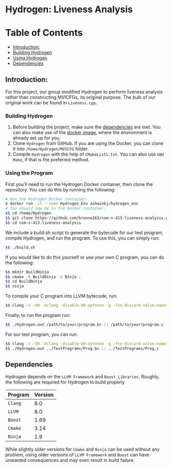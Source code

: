 # Hydrogen: Liveness Analysis

Table of Contents
=================

* [Introduction:](#introduction)
* [Building Hydrogen](#building-hydrogen)
* [Using Hydrogen](#using-hydrogen)
* [Dependencies](#dependencies)

## Introduction:
For this project, our group modified Hydrogen to perform liveness analysis rather than constructing MVICFGs, its original purpose. The bulk of our original work can be found in `Liveness.cpp`.

### Building Hydrogen
1) Before building the project, make sure the [dependencies](#dependencies) are met. You can also make use of the
 [docker image](https://hub.docker.com/r/ashwinkj/hydrogen_env), where the environment is already set up for you.
2) Clone `Hydrogen` from GitHub. If you are using the Docker, you can clone it into `/home/Hydrogen/MVICFG` folder.
3) Compile `Hydrogen` with the help of `CMakeLists.txt`. You can also use `GNU Make`, if that is the preferred method.

### Using the Program
First you'll need to run the Hydrogen Docker container, then clone the repository. You can do this by running the following:
```sh
# Run the Hydrogen Docker container.
$ docker run -it --name Hydrogen_Env ashwinkj/hydrogen_env
# You should now be in the Docker container.
$$ cd /home/Hydrogen
$$ git clone https://github.com/brenno263/com-s-413-liveness-analysis.git
$$ cd com-s-413-liveness-analysis
```
We include a build.sh script to generate the bytecode for our test program, compile Hydrogen, and run the program. To use this, you can simply run:
```sh
$$ ./build.sh
```
If you would like to do this yourself or use your own C program, you can do the following:
```sh
$$ mkdir BuildNinja
$$ cmake -B BuildNinja -G Ninja .
$$ cd BuildNinja
$$ ninja
```
To compile your C program into LLVM bytecode, run:
```sh
$$ clang -c -O0 -Xclang -disable-O0-optnone -g -fno-discard-value-names -emit-llvm -S /path/to/your/program.c -o /path/to/your/program.bc
```
Finally, to run the program run:
```sh
$$ ./Hydrogen.out /path/to/your/program.bc :: /path/to/your/program.c
```
For our test program, you can run:
```sh
$$ clang -c -O0 -Xclang -disable-O0-optnone -g -fno-discard-value-names -emit-llvm -S ../TestPrograms/Prog.c -o ../TestPrograms/Prog.bc
$$ ./Hydrogen.out ../TestPrograms/Prog.bc :: ../TestPrograms/Prog.c
```

## Dependencies
Hydrogen depends on the `LLVM Framework` and `Boost Libraries`. Roughly, the following are required for Hydrogen to
 build properly

| Program | Version |
|---------|---------|
| `Clang` | 8.0     |
| `LLVM`  | 8.0     |
| `Boost` | 1.69    |
| `Cmake` | 3.14    |
| `Ninja` | 1.9     |

While slightly older versions for `Cmake` and `Ninja` can be used without any problem, using older versions of
 `LLVM Framework` and `Boost` can have unwanted consequences and may even result in build failure.

